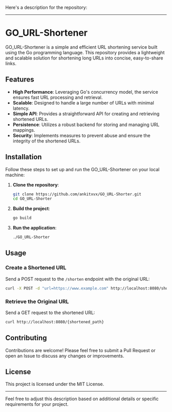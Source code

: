 Here's a description for the repository:

---

# GO_URL-Shortener

GO_URL-Shortener is a simple and efficient URL shortening service built using the Go programming language. This repository provides a lightweight and scalable solution for shortening long URLs into concise, easy-to-share links. 

## Features

- **High Performance**: Leveraging Go's concurrency model, the service ensures fast URL processing and retrieval.
- **Scalable**: Designed to handle a large number of URLs with minimal latency.
- **Simple API**: Provides a straightforward API for creating and retrieving shortened URLs.
- **Persistence**: Utilizes a robust backend for storing and managing URL mappings.
- **Security**: Implements measures to prevent abuse and ensure the integrity of the shortened URLs.

## Installation

Follow these steps to set up and run the GO_URL-Shortener on your local machine:

1. **Clone the repository**:
    ```bash
    git clone https://github.com/ankitxvx/GO_URL-Shorter.git
    cd GO_URL-Shorter
    ```

2. **Build the project**:
    ```bash
    go build
    ```

3. **Run the application**:
    ```bash
    ./GO_URL-Shorter
    ```

## Usage

### Create a Shortened URL

Send a POST request to the `/shorten` endpoint with the original URL:
```bash
curl -X POST -d "url=https://www.example.com" http://localhost:8080/shorten
```

### Retrieve the Original URL

Send a GET request to the shortened URL:
```bash
curl http://localhost:8080/{shortened_path}
```

## Contributing

Contributions are welcome! Please feel free to submit a Pull Request or open an Issue to discuss any changes or improvements.

## License

This project is licensed under the MIT License.

---

Feel free to adjust this description based on additional details or specific requirements for your project.
